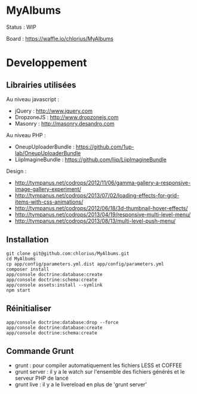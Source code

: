 MyAlbums
========

Status : WIP

Board : https://waffle.io/chlorius/MyAlbums

# Developpement

## Librairies utilisées

Au niveau javascript :
- jQuery : http://www.jquery.com
- DropzoneJS : http://www.dropzonejs.com
- Masonry : http://masonry.desandro.com

Au niveau PHP :
- OneupUploaderBundle : https://github.com/1up-lab/OneupUploaderBundle
- LiipImagineBundle : https://github.com/liip/LiipImagineBundle

Design :
- http://tympanus.net/codrops/2012/11/06/gamma-gallery-a-responsive-image-gallery-experiment/
- http://tympanus.net/codrops/2013/07/02/loading-effects-for-grid-items-with-css-animations/
- http://tympanus.net/codrops/2012/06/18/3d-thumbnail-hover-effects/
- http://tympanus.net/codrops/2013/04/19/responsive-multi-level-menu/
- http://tympanus.net/codrops/2013/08/13/multi-level-push-menu/

## Installation

```
git clone git@github.com:chlorius/MyAlbums.git
cd MyAlbums
cp app/config/parameters.yml.dist app/config/parameters.yml
composer install
app/console doctrine:database:create
app/console doctrine:schema:create
app/console assets:install --symlink
npm start
```

## Réinitialiser

```
app/console doctrine:database:drop --force
app/console doctrine:database:create
app/console doctrine:schema:create
```

## Commande Grunt

- grunt : pour compiler automatiquement les fichiers LESS et COFFEE
- grunt server : il y a le watch sur l'ensemble des fichiers générés et le serveur PHP de lancé
- grunt live : il y a le livereload en plus de 'grunt server'
